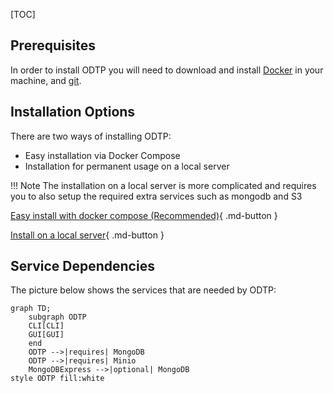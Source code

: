 [TOC]

## Prerequisites

In order to install ODTP you will need to download and install [Docker](https://www.docker.com/) in your machine, and [git](https://git-scm.com/).

## Installation Options

There are two ways of installing ODTP:

- Easy installation via Docker Compose
- Installation for permanent usage on a local server

!!! Note
    The installation on a local server is more complicated and requires you to also setup the required extra services such as mongodb and S3

[Easy install with docker compose (Recommended)](docker-compose_install.md){ .md-button }

[Install on a local server](local_server_install.md){ .md-button }

## Service Dependencies

The picture below shows the services that are needed by ODTP:

``` mermaid
graph TD;
    subgraph ODTP
    CLI[CLI]
    GUI[GUI]
    end
    ODTP -->|requires| MongoDB
    ODTP -->|requires| Minio
    MongoDBExpress -->|optional| MongoDB
style ODTP fill:white
```

